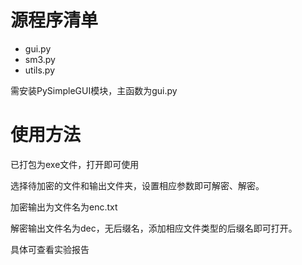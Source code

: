 # 源程序清单
- gui.py 
- sm3.py 
- utils.py

需安装PySimpleGUI模块，主函数为gui.py

# 使用方法
已打包为exe文件，打开即可使用

选择待加密的文件和输出文件夹，设置相应参数即可解密、解密。

加密输出为文件名为enc.txt

解密输出文件名为dec，无后缀名，添加相应文件类型的后缀名即可打开。

具体可查看实验报告